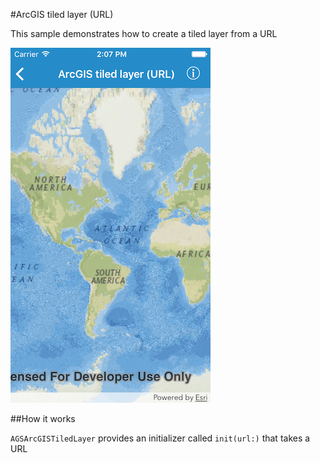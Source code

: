 #ArcGIS tiled layer (URL)

This sample demonstrates how to create a tiled layer from a URL

![](image1.png)

##How it works

`AGSArcGISTiledLayer` provides an initializer called `init(url:)` that takes a URL



